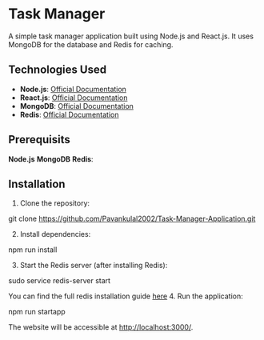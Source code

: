# Task Manager

A simple task manager application built using Node.js and React.js. It uses MongoDB for the database and Redis for caching.


## Technologies Used

- **Node.js**: [Official Documentation](https://nodejs.org/en/docs/)
- **React.js**: [Official Documentation](https://reactjs.org/docs/getting-started.html)
- **MongoDB**: [Official Documentation](https://docs.mongodb.com/)
- **Redis**: [Official Documentation](https://redis.io/documentation)


## Prerequisits
**Node.js**
**MongoDB**
**Redis**:

## Installation

1. Clone the repository:

git clone https://github.com/Pavankulal2002/Task-Manager-Application.git


2. Install dependencies:

npm run install 


3. Start the Redis server (after installing Redis):

sudo service redis-server start

You can find the full redis installation guide [here](https://redis.io/docs/latest/get-started/)
4. Run the application:

npm run startapp


The website will be accessible at [http://localhost:3000/](http://localhost:3000/).


